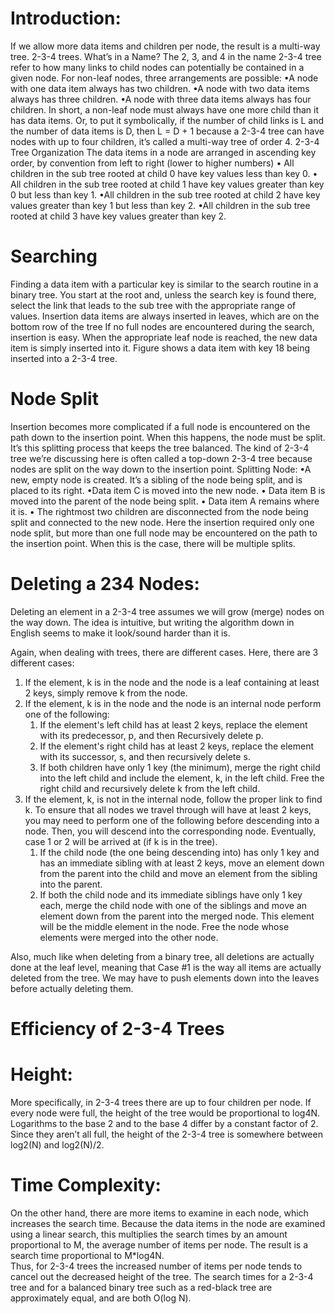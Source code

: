 # Introduction:
If we allow more data items and children per node, the result is a  multi-way tree. 2-3-4 trees. 
What’s in a Name? 
The 2, 3, and 4 in the name 2-3-4 tree refer to how many links to child nodes can potentially be contained in a given node. For non-leaf nodes, three arrangements are possible: 
•A node with one data item always has two children. 
•A node with two data items always has three children. 
•A node with three data items always has four children. 
In short, a non-leaf node must always have one more child than it has data items. Or, to put it symbolically, if the number of child links is L and the number of data items is D, then 
L = D + 1
because a  2-3-4 tree can have nodes with up to four children, it’s called  a multi-way tree of order 4.
2-3-4 Tree Organization
 The data items in a node are arranged in ascending key order, by convention from left to right (lower to higher numbers)
• All children in the sub tree rooted at child 0 have key values less than key 0. 
• All children in the sub tree rooted at child 1 have key values greater than key 0 but less than key 1.
•All children in the sub tree rooted at child 2 have key values greater than key 1 but less than key 2. 
•All children in the sub tree rooted at child 3 have key values greater than key 2.
# Searching
Finding a data item with a particular key is similar to the search routine in a binary tree. You start at the root and, unless the search key is found there, select the link that leads to the sub tree with the appropriate range of values.
Insertion 
 data items are always inserted in leaves, which are on the bottom row of the tree
If no full nodes are encountered during the search, insertion is easy. When the appropriate leaf node is reached, the new data item is simply inserted into it. Figure  shows a data item with key 18 being inserted into a 2-3-4 tree.

# Node Split
Insertion becomes more complicated if a full node is encountered on the path down to the insertion point. When this happens, the node must be  split. It’s this splitting process that keeps the tree balanced. The kind of 2-3-4 tree we’re discussing here is often called a  top-down 2-3-4 tree because nodes are split on the way down to the insertion point.
Splitting Node:
•A new, empty node is created. It’s a sibling of the node being split, and is placed to its right. 
•Data item C is moved into the new node.
• Data item B is moved into the parent of the node being split. 
• Data item A remains where it is. 
• The rightmost two children are disconnected from the node being split and connected to the new node.
Here the insertion required only one node split, but more than one full node may be encountered on the path to the insertion point. When this is the case, there will be multiple splits.
# Deleting a 234 Nodes:

Deleting an element in a 2-3-4 tree assumes we will grow (merge) nodes on the way down.
The idea is intuitive, but writing the algorithm down in English seems to make it look/sound harder than it is.

Again, when dealing with trees, there are different cases. Here, there are 3 different cases:

1) If the element, k is in the node and the node is a leaf containing at least 2 keys, simply remove k from the node.
2) If the element, k is in the node and the node is an internal node perform one of the following:
	1) If the element's left child has at least 2 keys, replace the element with its predecessor, p, and then 
	   Recursively delete p.
	2) If the element's right child has at least 2 keys, replace the element with its successor, s, and then 
	   recursively delete s.
	3) If both children have only 1 key (the minimum), merge the right child into the left child and include the 
	   element, k, in the left child. Free the right child and recursively delete k from the left child.
3) If the element, k, is not in the internal node, follow the proper link to find k. To ensure that all nodes 
   we travel through will have at least 2 keys, you may need to perform one of the following before descending into 
   a node. Then, you will descend into the corresponding node. Eventually, case 1 or 2 will be arrived at 
   (if k is in the tree).
	1) If the child node (the one being descending into) has only 1 key and has an immediate sibling with at 
	   least 2 keys, move an element down from the parent into the child and move an element from the sibling 
	   into the parent.
	2) If both the child node and its immediate siblings have only 1 key each, merge the child node with one of
 the siblings and move an element down from the parent into the merged node. This element will be the middle element in the node. Free the node whose elements were merged into the other node.

Also, much like when deleting from a binary tree, all deletions are actually done at the leaf level, meaning that 
Case #1 is the way all items are actually deleted from the tree. We may have to push elements down into the leaves 
before actually deleting them.



# Efficiency of 2-3-4 Trees
# Height:

More specifically, in 2-3-4 trees there are up to four children per node. If every node
were full, the height of the tree would be proportional to log4N. Logarithms to the
base 2 and to the base 4 differ by a constant factor of 2. Since they aren’t all full, the height of the 2-3-4 tree is somewhere between
log2(N) and log2(N)/2.

# Time Complexity:

On the other hand, there are more items to examine in each node, which increases
the search time. Because the data items in the node are examined using a linear
search, this multiplies the search times by an amount proportional to M, the average
number of items per node. The result is a search time proportional to M*log4N.	
Thus, for 2-3-4 trees the increased number of items per node tends to cancel out the
decreased height of the tree. The search times for a 2-3-4 tree and for a balanced
binary tree such as a red-black tree are approximately equal, and are both O(log N).


